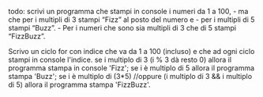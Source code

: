 todo: scrivi un programma che stampi in console i numeri da 1 a 100,
        - ma che per i multipli di 3 stampi “Fizz” al posto del numero e
        - per i multipli di 5 stampi “Buzz”.
        - Per i numeri che sono sia multipli di 3 che di 5 stampi “FizzBuzz”.

Scrivo un ciclo for con indice che va da 1 a 100 (incluso) e che ad ogni ciclo stampi in console l'indice.
    se i multiplo di 3 (i % 3 dà resto 0) 
        allora il programma stampa in console 'Fizz';
    se i è multiplo di 5 
        allora il programma stampa 'Buzz';
    se i è multiplo di (3*5)    //oppure (i multiplo di 3 && i multiplo di 5)
        allora il programma stampa 'FizzBuzz'.